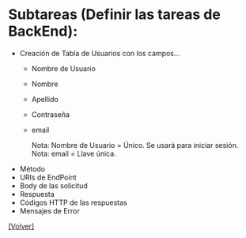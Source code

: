 # Subtareas (Definir las tareas de BackEnd):
- Creación de Tabla de Usuarios con los campos... 
    * Nombre de Usuario
    * Nombre
    * Apellido
    * Contrase&ntilde;a
    * email

        Nota: Nombre de Usuario = &Uacute;nico. Se usará para iniciar sesi&oacute;n.  
        Nota: email = Llave &uacute;nica.
- M&eacute;todo
- URIs de EndPoint
- Body de las solicitud
- Respuesta
- Códigos HTTP de las respuestas
- Mensajes de Error

[\[Volver\]](../EP-001.md)